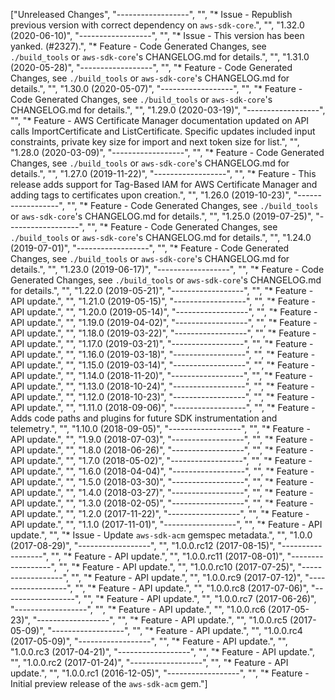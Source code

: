 ["Unreleased Changes", "------------------", "", "* Issue - Republish previous version with correct dependency on `aws-sdk-core`.", "", "1.32.0 (2020-06-10)", "------------------", "", "* Issue - This version has been yanked. (#2327).", "* Feature - Code Generated Changes, see `./build_tools` or `aws-sdk-core`'s CHANGELOG.md for details.", "", "1.31.0 (2020-05-28)", "------------------", "", "* Feature - Code Generated Changes, see `./build_tools` or `aws-sdk-core`'s CHANGELOG.md for details.", "", "1.30.0 (2020-05-07)", "------------------", "", "* Feature - Code Generated Changes, see `./build_tools` or `aws-sdk-core`'s CHANGELOG.md for details.", "", "1.29.0 (2020-03-19)", "------------------", "", "* Feature - AWS Certificate Manager documentation updated on API calls ImportCertificate and ListCertificate. Specific updates included input constraints, private key size for import and next token size for list.", "", "1.28.0 (2020-03-09)", "------------------", "", "* Feature - Code Generated Changes, see `./build_tools` or `aws-sdk-core`'s CHANGELOG.md for details.", "", "1.27.0 (2019-11-22)", "------------------", "", "* Feature - This release adds support for Tag-Based IAM for AWS Certificate Manager and adding tags to certificates upon creation.", "", "1.26.0 (2019-10-23)", "------------------", "", "* Feature - Code Generated Changes, see `./build_tools` or `aws-sdk-core`'s CHANGELOG.md for details.", "", "1.25.0 (2019-07-25)", "------------------", "", "* Feature - Code Generated Changes, see `./build_tools` or `aws-sdk-core`'s CHANGELOG.md for details.", "", "1.24.0 (2019-07-01)", "------------------", "", "* Feature - Code Generated Changes, see `./build_tools` or `aws-sdk-core`'s CHANGELOG.md for details.", "", "1.23.0 (2019-06-17)", "------------------", "", "* Feature - Code Generated Changes, see `./build_tools` or `aws-sdk-core`'s CHANGELOG.md for details.", "", "1.22.0 (2019-05-21)", "------------------", "", "* Feature - API update.", "", "1.21.0 (2019-05-15)", "------------------", "", "* Feature - API update.", "", "1.20.0 (2019-05-14)", "------------------", "", "* Feature - API update.", "", "1.19.0 (2019-04-02)", "------------------", "", "* Feature - API update.", "", "1.18.0 (2019-03-22)", "------------------", "", "* Feature - API update.", "", "1.17.0 (2019-03-21)", "------------------", "", "* Feature - API update.", "", "1.16.0 (2019-03-18)", "------------------", "", "* Feature - API update.", "", "1.15.0 (2019-03-14)", "------------------", "", "* Feature - API update.", "", "1.14.0 (2018-11-20)", "------------------", "", "* Feature - API update.", "", "1.13.0 (2018-10-24)", "------------------", "", "* Feature - API update.", "", "1.12.0 (2018-10-23)", "------------------", "", "* Feature - API update.", "", "1.11.0 (2018-09-06)", "------------------", "", "* Feature - Adds code paths and plugins for future SDK instrumentation and telemetry.", "", "1.10.0 (2018-09-05)", "------------------", "", "* Feature - API update.", "", "1.9.0 (2018-07-03)", "------------------", "", "* Feature - API update.", "", "1.8.0 (2018-06-26)", "------------------", "", "* Feature - API update.", "", "1.7.0 (2018-05-02)", "------------------", "", "* Feature - API update.", "", "1.6.0 (2018-04-04)", "------------------", "", "* Feature - API update.", "", "1.5.0 (2018-03-30)", "------------------", "", "* Feature - API update.", "", "1.4.0 (2018-03-27)", "------------------", "", "* Feature - API update.", "", "1.3.0 (2018-02-05)", "------------------", "", "* Feature - API update.", "", "1.2.0 (2017-11-22)", "------------------", "", "* Feature - API update.", "", "1.1.0 (2017-11-01)", "------------------", "", "* Feature - API update.", "", "* Issue - Update `aws-sdk-acm` gemspec metadata.", "", "1.0.0 (2017-08-29)", "------------------", "", "1.0.0.rc12 (2017-08-15)", "------------------", "", "* Feature - API update.", "", "1.0.0.rc11 (2017-08-01)", "------------------", "", "* Feature - API update.", "", "1.0.0.rc10 (2017-07-25)", "------------------", "", "* Feature - API update.", "", "1.0.0.rc9 (2017-07-12)", "------------------", "", "* Feature - API update.", "", "1.0.0.rc8 (2017-07-06)", "------------------", "", "* Feature - API update.", "", "1.0.0.rc7 (2017-06-26)", "------------------", "", "* Feature - API update.", "", "1.0.0.rc6 (2017-05-23)", "------------------", "", "* Feature - API update.", "", "1.0.0.rc5 (2017-05-09)", "------------------", "", "* Feature - API update.", "", "1.0.0.rc4 (2017-05-09)", "------------------", "", "* Feature - API update.", "", "1.0.0.rc3 (2017-04-21)", "------------------", "", "* Feature - API update.", "", "1.0.0.rc2 (2017-01-24)", "------------------", "", "* Feature - API update.", "", "1.0.0.rc1 (2016-12-05)", "------------------", "", "* Feature - Initial preview release of the `aws-sdk-acm` gem."]
